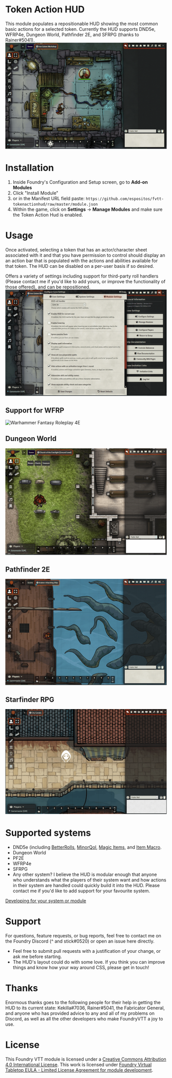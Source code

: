 # Token Action HUD
This module populates a repositionable HUD showing the most common basic actions for a selected token. Currently the HUD supports DND5e, WFRP4e, Dungeon World, Pathfinder 2E, and SFRPG (thanks to Rainer#5041).
![Easy action access](.github/readme/tah-dnd5e.gif)

# Installation
1. Inside Foundry's Configuration and Setup screen, go to **Add-on Modules**
2. Click "Install Module"
3. or in the Manifest URL field paste: `https://github.com/espositos/fvtt-tokenactionhud/raw/master/module.json`
4. Within the game, click on **Settings** -> **Manage Modules** and make sure the Token Action Hud is enabled.

# Usage
Once activated, selecting a token that has an actor/character sheet associated with it and that you have permission to control should display an an action bar that is populated with the actions and abilities available for that token. The HUD can be disabled on a per-user basis if so desired.

Offers a variety of settings including support for third-party roll handlers (Please contact me if you'd like to add yours, or improve the functionality of those offered), and can be repositioned.
![Customizable settings](.github/readme/tah-settings_and_repositioning.gif)

## Support for WFRP
![Warhammer Fantasy Roleplay 4E](.github/readme/tah-wfrp.gif)

## Dungeon World
![Dungeon World](.github/readme/tah-dungeonworld.gif)

## Pathfinder 2E
![Pathfinder 2E](.github/readme/tah-pf2e.gif)

## Starfinder RPG
![Starfinder RPG](.github/readme/tah-sfrpg.gif)

# Supported systems
* DND5e (including [BetterRolls](https://github.com/RedReign/FoundryVTT-BetterRolls5e), [MinorQol](https://gitlab.com/tposney/minor-qol), [Magic Items](https://gitlab.com/riccisi/foundryvtt-magic-items/), and [Item Macro](https://github.com/Kekilla0/Item-Macro).
* Dungeon World
* PF2E
* WFRP4e
* SFRPG
* Any other system? I believe the HUD is modular enough that anyone who understands what the players of their system want and how actions in their system are handled could quickly build it into the HUD. Please contact me if you'd like to add support for your favourite system.

[Developing for your system or module](adding_systems.md)

# Support
For questions, feature requests, or bug reports, feel free to contact me on the Foundry Discord (^ and stick#0520) or open an issue here directly.
* Feel free to submit pull requests with a justification of your change, or ask me before starting.
* The HUD's layout could do with some love. If you think you can improve things and know how your way around CSS, please get in touch!

# Thanks
Enormous thanks goes to the following people for their help in getting the HUD to its current state:
Kekilla#7036, Rainer#5041, the Fabricator General, and anyone who has provided advice to any and all of my problems on Discord, as well as all the other developers who make FoundryVTT a joy to use.

# License
This Foundry VTT module is licensed under a [Creative Commons Attribution 4.0 International License](https://creativecommons.org/licenses/by/4.0/).
This work is licensed under [Foundry Virtual Tabletop EULA - Limited License Agreement for module development](https://foundryvtt.com/article/license/).

